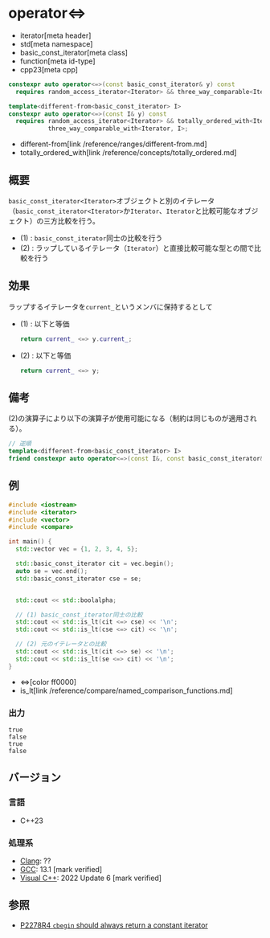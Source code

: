 # operator<=>
* iterator[meta header]
* std[meta namespace]
* basic_const_iterator[meta class]
* function[meta id-type]
* cpp23[meta cpp]

```cpp
constexpr auto operator<=>(const basic_const_iterator& y) const
  requires random_access_iterator<Iterator> && three_way_comparable<Iterator>;          // (1)

template<different-from<basic_const_iterator> I>
constexpr auto operator<=>(const I& y) const
  requires random_access_iterator<Iterator> && totally_ordered_with<Iterator, I> &&
           three_way_comparable_with<Iterator, I>;                                      // (2)
```
* different-from[link /reference/ranges/different-from.md]
* totally_ordered_with[link /reference/concepts/totally_ordered.md]

## 概要


`basic_const_iterator<Iterator>`オブジェクトと別のイテレータ（`basic_const_iterator<Iterator>`か`Iterator`、`Iterator`と比較可能なオブジェクト）の三方比較を行う。

- (1) : `basic_const_iterator`同士の比較を行う
- (2) : ラップしているイテレータ（`Iterator`）と直接比較可能な型との間で比較を行う

## 効果

ラップするイテレータを`current_`というメンバに保持するとして

- (1) : 以下と等価  
    ```cpp
    return current_ <=> y.current_;
    ```

- (2) : 以下と等価  
    ```cpp
    return current_ <=> y;
    ```

## 備考

(2)の演算子により以下の演算子が使用可能になる（制約は同じものが適用される）。

```cpp
// 逆順
template<different-from<basic_const_iterator> I>
friend constexpr auto operator<=>(const I&, const basic_const_iterator&);
```

## 例
```cpp example
#include <iostream>
#include <iterator>
#include <vector>
#include <compare>

int main() {
  std::vector vec = {1, 2, 3, 4, 5};

  std::basic_const_iterator cit = vec.begin();
  auto se = vec.end();
  std::basic_const_iterator cse = se;


  std::cout << std::boolalpha;

  // (1) basic_const_iterator同士の比較
  std::cout << std::is_lt(cit <=> cse) << '\n';
  std::cout << std::is_lt(cse <=> cit) << '\n';

  // (2) 元のイテレータとの比較
  std::cout << std::is_lt(cit <=> se) << '\n';
  std::cout << std::is_lt(se <=> cit) << '\n';
}
```
* <=>[color ff0000]
* is_lt[link /reference/compare/named_comparison_functions.md]

### 出力

```
true
false
true
false
```

## バージョン
### 言語
- C++23

### 処理系
- [Clang](/implementation.md#clang): ??
- [GCC](/implementation.md#gcc): 13.1 [mark verified]
- [Visual C++](/implementation.md#visual_cpp): 2022 Update 6 [mark verified]

## 参照

- [P2278R4 `cbegin` should always return a constant iterator](https://www.open-std.org/jtc1/sc22/wg21/docs/papers/2022/p2278r4.html)
